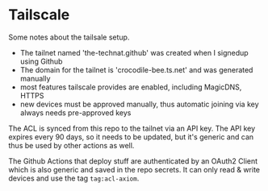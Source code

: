 # Tailscale

Some notes about the tailsale setup.

- The tailnet named 'the-technat.github' was created when I signedup using Github 
- The domain for the tailnet is 'crocodile-bee.ts.net' and was generated manually
- most features tailscale provides are enabled, including MagicDNS, HTTPS 
- new devices must be approved manually, thus automatic joining via key always needs pre-approved keys

The ACL is synced from this repo to the tailnet via an API key. The API key expires every 90 days, so it needs to be updated, but it's generic and can thus be used by other actions as well.

The Github Actions that deploy stuff are authenticated by an OAuth2 Client which is also generic and saved in the repo secrets. It can only read & write devices and use the tag `tag:acl-axiom`.